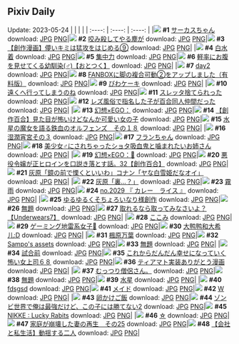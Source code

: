 ## Pixiv Daily
Update: 2023-05-24
|      |      |      |
| :----: | :----: | :----: |
|![](https://pixiv.microyu.workers.dev/c/240x480/img-master/img/2023/05/22/20/48/27/108352784_p0_master1200.jpg) **#1** [サーカスちゃん](https://www.pixiv.net/artworks/108352784) download: [JPG](https://pixiv.microyu.workers.dev/img-original/img/2023/05/22/20/48/27/108352784_p0.jpg) [PNG](https://pixiv.microyu.workers.dev/img-original/img/2023/05/22/20/48/27/108352784_p0.png)|![](https://pixiv.microyu.workers.dev/c/240x480/img-master/img/2023/05/23/17/59/28/108375426_p0_master1200.jpg) **#2** [咬み殺してやる塵が](https://www.pixiv.net/artworks/108375426) download: [JPG](https://pixiv.microyu.workers.dev/img-original/img/2023/05/23/17/59/28/108375426_p0.jpg) [PNG](https://pixiv.microyu.workers.dev/img-original/img/2023/05/23/17/59/28/108375426_p0.png)|![](https://pixiv.microyu.workers.dev/c/240x480/img-master/img/2023/05/23/00/49/46/108361003_p0_master1200.jpg) **#3** [【創作漫画】儚いキミは猛攻をはじめる⑨](https://www.pixiv.net/artworks/108361003) download: [JPG](https://pixiv.microyu.workers.dev/img-original/img/2023/05/23/00/49/46/108361003_p0.jpg) [PNG](https://pixiv.microyu.workers.dev/img-original/img/2023/05/23/00/49/46/108361003_p0.png)|
|![](https://pixiv.microyu.workers.dev/c/240x480/img-master/img/2023/05/22/12/40/57/108343272_p0_master1200.jpg) **#4** [白水着](https://www.pixiv.net/artworks/108343272) download: [JPG](https://pixiv.microyu.workers.dev/img-original/img/2023/05/22/12/40/57/108343272_p0.jpg) [PNG](https://pixiv.microyu.workers.dev/img-original/img/2023/05/22/12/40/57/108343272_p0.png)|![](https://pixiv.microyu.workers.dev/c/240x480/img-master/img/2023/05/23/06/00/06/108365320_p0_master1200.jpg) **#5** [集中力](https://www.pixiv.net/artworks/108365320) download: [JPG](https://pixiv.microyu.workers.dev/img-original/img/2023/05/23/06/00/06/108365320_p0.jpg) [PNG](https://pixiv.microyu.workers.dev/img-original/img/2023/05/23/06/00/06/108365320_p0.png)|![](https://pixiv.microyu.workers.dev/c/240x480/img-master/img/2023/05/22/12/00/07/108342490_p0_master1200.jpg) **#6** [軽率にお腹を見せてくる幼馴染(♂)【おとつく】](https://www.pixiv.net/artworks/108342490) download: [JPG](https://pixiv.microyu.workers.dev/img-original/img/2023/05/22/12/00/07/108342490_p0.jpg) [PNG](https://pixiv.microyu.workers.dev/img-original/img/2023/05/22/12/00/07/108342490_p0.png)|
|![](https://pixiv.microyu.workers.dev/c/240x480/img-master/img/2023/05/22/01/13/53/108334075_p0_master1200.jpg) **#7** [day2](https://www.pixiv.net/artworks/108334075) download: [JPG](https://pixiv.microyu.workers.dev/img-original/img/2023/05/22/01/13/53/108334075_p0.jpg) [PNG](https://pixiv.microyu.workers.dev/img-original/img/2023/05/22/01/13/53/108334075_p0.png)|![](https://pixiv.microyu.workers.dev/c/240x480/img-master/img/2023/05/23/07/00/05/108365940_p0_master1200.jpg) **#8** [FANBOXに脚の複合可動②をアップしました（有料版）](https://www.pixiv.net/artworks/108365940) download: [JPG](https://pixiv.microyu.workers.dev/img-original/img/2023/05/23/07/00/05/108365940_p0.jpg) [PNG](https://pixiv.microyu.workers.dev/img-original/img/2023/05/23/07/00/05/108365940_p0.png)|![](https://pixiv.microyu.workers.dev/c/240x480/img-master/img/2023/05/22/20/30/01/108352198_p0_master1200.jpg) **#9** [びわケーキ](https://www.pixiv.net/artworks/108352198) download: [JPG](https://pixiv.microyu.workers.dev/img-original/img/2023/05/22/20/30/01/108352198_p0.jpg) [PNG](https://pixiv.microyu.workers.dev/img-original/img/2023/05/22/20/30/01/108352198_p0.png)|
|![](https://pixiv.microyu.workers.dev/c/240x480/img-master/img/2023/05/23/12/10/50/108369936_p0_master1200.jpg) **#10** [遠くへ行ってしまうのね](https://www.pixiv.net/artworks/108369936) download: [JPG](https://pixiv.microyu.workers.dev/img-original/img/2023/05/23/12/10/50/108369936_p0.jpg) [PNG](https://pixiv.microyu.workers.dev/img-original/img/2023/05/23/12/10/50/108369936_p0.png)|![](https://pixiv.microyu.workers.dev/c/240x480/img-master/img/2023/05/22/04/50/54/108337378_p0_master1200.jpg) **#11** [スレッタ捨てられった](https://www.pixiv.net/artworks/108337378) download: [JPG](https://pixiv.microyu.workers.dev/img-original/img/2023/05/22/04/50/54/108337378_p0.jpg) [PNG](https://pixiv.microyu.workers.dev/img-original/img/2023/05/22/04/50/54/108337378_p0.png)|![](https://pixiv.microyu.workers.dev/c/240x480/img-master/img/2023/05/22/00/01/10/108331552_p0_master1200.jpg) **#12** [レズ風俗で指名した子が百合同人仲間だった](https://www.pixiv.net/artworks/108331552) download: [JPG](https://pixiv.microyu.workers.dev/img-original/img/2023/05/22/00/01/10/108331552_p0.jpg) [PNG](https://pixiv.microyu.workers.dev/img-original/img/2023/05/22/00/01/10/108331552_p0.png)|
|![](https://pixiv.microyu.workers.dev/c/240x480/img-master/img/2023/05/22/00/00/07/108331387_p0_master1200.jpg) **#13** [幻想×EGO：](https://www.pixiv.net/artworks/108331387) download: [JPG](https://pixiv.microyu.workers.dev/img-original/img/2023/05/22/00/00/07/108331387_p0.jpg) [PNG](https://pixiv.microyu.workers.dev/img-original/img/2023/05/22/00/00/07/108331387_p0.png)|![](https://pixiv.microyu.workers.dev/c/240x480/img-master/img/2023/05/23/18/04/04/108375637_p0_master1200.jpg) **#14** [【創作百合】見た目が怖いけどなんか可愛い女の子](https://www.pixiv.net/artworks/108375637) download: [JPG](https://pixiv.microyu.workers.dev/img-original/img/2023/05/23/18/04/04/108375637_p0.jpg) [PNG](https://pixiv.microyu.workers.dev/img-original/img/2023/05/23/18/04/04/108375637_p0.png)|![](https://pixiv.microyu.workers.dev/c/240x480/img-master/img/2023/05/22/00/01/27/108331579_p0_master1200.jpg) **#15** [水星の魔女を語る鉄血のオルフェンズ　その１８](https://www.pixiv.net/artworks/108331579) download: [JPG](https://pixiv.microyu.workers.dev/img-original/img/2023/05/22/00/01/27/108331579_p0.jpg) [PNG](https://pixiv.microyu.workers.dev/img-original/img/2023/05/22/00/01/27/108331579_p0.png)|
|![](https://pixiv.microyu.workers.dev/c/240x480/img-master/img/2023/05/23/00/00/19/108359234_p0_master1200.jpg) **#16** [湿潤宵宮その３](https://www.pixiv.net/artworks/108359234) download: [JPG](https://pixiv.microyu.workers.dev/img-original/img/2023/05/23/00/00/19/108359234_p0.jpg) [PNG](https://pixiv.microyu.workers.dev/img-original/img/2023/05/23/00/00/19/108359234_p0.png)|![](https://pixiv.microyu.workers.dev/c/240x480/img-master/img/2023/05/23/01/03/28/108361349_p0_master1200.jpg) **#17** [フランちゃん](https://www.pixiv.net/artworks/108361349) download: [JPG](https://pixiv.microyu.workers.dev/img-original/img/2023/05/23/01/03/28/108361349_p0.jpg) [PNG](https://pixiv.microyu.workers.dev/img-original/img/2023/05/23/01/03/28/108361349_p0.png)|![](https://pixiv.microyu.workers.dev/c/240x480/img-master/img/2023/05/23/00/01/44/108359419_p0_master1200.jpg) **#18** [美少女♂にされちゃったショタ吸血鬼と噛まれたいお姉さん](https://www.pixiv.net/artworks/108359419) download: [JPG](https://pixiv.microyu.workers.dev/img-original/img/2023/05/23/00/01/44/108359419_p0.jpg) [PNG](https://pixiv.microyu.workers.dev/img-original/img/2023/05/23/00/01/44/108359419_p0.png)|
|![](https://pixiv.microyu.workers.dev/c/240x480/img-master/img/2023/05/23/00/00/17/108359230_p0_master1200.jpg) **#19** [幻想×EGO：📅](https://www.pixiv.net/artworks/108359230) download: [JPG](https://pixiv.microyu.workers.dev/img-original/img/2023/05/23/00/00/17/108359230_p0.jpg) [PNG](https://pixiv.microyu.workers.dev/img-original/img/2023/05/23/00/00/17/108359230_p0.png)|![](https://pixiv.microyu.workers.dev/c/240x480/img-master/img/2023/05/22/21/31/31/108354209_p0_master1200.jpg) **#20** [悪役令嬢が正ヒロインを口説き落とす話。32【創作百合】](https://www.pixiv.net/artworks/108354209) download: [JPG](https://pixiv.microyu.workers.dev/img-original/img/2023/05/22/21/31/31/108354209_p0.jpg) [PNG](https://pixiv.microyu.workers.dev/img-original/img/2023/05/22/21/31/31/108354209_p0.png)|![](https://pixiv.microyu.workers.dev/c/240x480/img-master/img/2023/05/22/15/35/20/108345864_p0_master1200.jpg) **#21** [灰原「鏡の前で慄くといいわ」コナン「ヤな白雪姫だなオイ」](https://www.pixiv.net/artworks/108345864) download: [JPG](https://pixiv.microyu.workers.dev/img-original/img/2023/05/22/15/35/20/108345864_p0.jpg) [PNG](https://pixiv.microyu.workers.dev/img-original/img/2023/05/22/15/35/20/108345864_p0.png)|
|![](https://pixiv.microyu.workers.dev/c/240x480/img-master/img/2023/05/23/13/30/44/108371110_p0_master1200.jpg) **#22** [灰原「裏…？」](https://www.pixiv.net/artworks/108371110) download: [JPG](https://pixiv.microyu.workers.dev/img-original/img/2023/05/23/13/30/44/108371110_p0.jpg) [PNG](https://pixiv.microyu.workers.dev/img-original/img/2023/05/23/13/30/44/108371110_p0.png)|![](https://pixiv.microyu.workers.dev/c/240x480/img-master/img/2023/05/22/15/43/42/108345980_p0_master1200.jpg) **#23** [霧雨](https://www.pixiv.net/artworks/108345980) download: [JPG](https://pixiv.microyu.workers.dev/img-original/img/2023/05/22/15/43/42/108345980_p0.jpg) [PNG](https://pixiv.microyu.workers.dev/img-original/img/2023/05/22/15/43/42/108345980_p0.png)|![](https://pixiv.microyu.workers.dev/c/240x480/img-master/img/2023/05/22/12/32/49/108343125_p0_master1200.jpg) **#24** [no.2029 『 カレー　ライス 』](https://www.pixiv.net/artworks/108343125) download: [JPG](https://pixiv.microyu.workers.dev/img-original/img/2023/05/22/12/32/49/108343125_p0.jpg) [PNG](https://pixiv.microyu.workers.dev/img-original/img/2023/05/22/12/32/49/108343125_p0.png)|
|![](https://pixiv.microyu.workers.dev/c/240x480/img-master/img/2023/05/22/21/39/58/108354426_p0_master1200.jpg) **#25** [ゆるゆるくそちょろいなり様創作](https://www.pixiv.net/artworks/108354426) download: [JPG](https://pixiv.microyu.workers.dev/img-original/img/2023/05/22/21/39/58/108354426_p0.jpg) [PNG](https://pixiv.microyu.workers.dev/img-original/img/2023/05/22/21/39/58/108354426_p0.png)|![](https://pixiv.microyu.workers.dev/c/240x480/img-master/img/2023/05/22/13/36/35/108344165_p0_master1200.jpg) **#26** [無題](https://www.pixiv.net/artworks/108344165) download: [JPG](https://pixiv.microyu.workers.dev/img-original/img/2023/05/22/13/36/35/108344165_p0.jpg) [PNG](https://pixiv.microyu.workers.dev/img-original/img/2023/05/22/13/36/35/108344165_p0.png)|![](https://pixiv.microyu.workers.dev/c/240x480/img-master/img/2023/05/22/00/02/21/108331670_p0_master1200.jpg) **#27** [取れるなら取ってみなさいよ？【Underwears7】](https://www.pixiv.net/artworks/108331670) download: [JPG](https://pixiv.microyu.workers.dev/img-original/img/2023/05/22/00/02/21/108331670_p0.jpg) [PNG](https://pixiv.microyu.workers.dev/img-original/img/2023/05/22/00/02/21/108331670_p0.png)|
|![](https://pixiv.microyu.workers.dev/c/240x480/img-master/img/2023/05/22/00/00/53/108331507_p0_master1200.jpg) **#28** [ここみ](https://www.pixiv.net/artworks/108331507) download: [JPG](https://pixiv.microyu.workers.dev/img-original/img/2023/05/22/00/00/53/108331507_p0.jpg) [PNG](https://pixiv.microyu.workers.dev/img-original/img/2023/05/22/00/00/53/108331507_p0.png)|![](https://pixiv.microyu.workers.dev/c/240x480/img-master/img/2023/05/22/00/01/31/108331585_p0_master1200.jpg) **#29** [ゲーミング地雷系女子🎀](https://www.pixiv.net/artworks/108331585) download: [JPG](https://pixiv.microyu.workers.dev/img-original/img/2023/05/22/00/01/31/108331585_p0.jpg) [PNG](https://pixiv.microyu.workers.dev/img-original/img/2023/05/22/00/01/31/108331585_p0.png)|![](https://pixiv.microyu.workers.dev/c/240x480/img-master/img/2023/05/22/13/31/18/108344073_p0_master1200.jpg) **#30** [大鸭鸭和大希儿:D](https://www.pixiv.net/artworks/108344073) download: [JPG](https://pixiv.microyu.workers.dev/img-original/img/2023/05/22/13/31/18/108344073_p0.jpg) [PNG](https://pixiv.microyu.workers.dev/img-original/img/2023/05/22/13/31/18/108344073_p0.png)|
|![](https://pixiv.microyu.workers.dev/c/240x480/img-master/img/2023/05/23/21/54/28/108381681_p0_master1200.jpg) **#31** [楓原万葉](https://www.pixiv.net/artworks/108381681) download: [JPG](https://pixiv.microyu.workers.dev/img-original/img/2023/05/23/21/54/28/108381681_p0.jpg) [PNG](https://pixiv.microyu.workers.dev/img-original/img/2023/05/23/21/54/28/108381681_p0.png)|![](https://pixiv.microyu.workers.dev/c/240x480/img-master/img/2023/05/22/12/44/50/108343347_p0_master1200.jpg) **#32** [Sampo's assets](https://www.pixiv.net/artworks/108343347) download: [JPG](https://pixiv.microyu.workers.dev/img-original/img/2023/05/22/12/44/50/108343347_p0.jpg) [PNG](https://pixiv.microyu.workers.dev/img-original/img/2023/05/22/12/44/50/108343347_p0.png)|![](https://pixiv.microyu.workers.dev/c/240x480/img-master/img/2023/05/22/03/38/02/108336613_p0_master1200.jpg) **#33** [無題](https://www.pixiv.net/artworks/108336613) download: [JPG](https://pixiv.microyu.workers.dev/img-original/img/2023/05/22/03/38/02/108336613_p0.jpg) [PNG](https://pixiv.microyu.workers.dev/img-original/img/2023/05/22/03/38/02/108336613_p0.png)|
|![](https://pixiv.microyu.workers.dev/c/240x480/img-master/img/2023/05/22/00/01/00/108331526_p0_master1200.jpg) **#34** [試合前](https://www.pixiv.net/artworks/108331526) download: [JPG](https://pixiv.microyu.workers.dev/img-original/img/2023/05/22/00/01/00/108331526_p0.jpg) [PNG](https://pixiv.microyu.workers.dev/img-original/img/2023/05/22/00/01/00/108331526_p0.png)|![](https://pixiv.microyu.workers.dev/c/240x480/img-master/img/2023/05/23/17/02/05/108374405_p0_master1200.jpg) **#35** [これからだんだん幸せになっていく怖い女上司６８](https://www.pixiv.net/artworks/108374405) download: [JPG](https://pixiv.microyu.workers.dev/img-original/img/2023/05/23/17/02/05/108374405_p0.jpg) [PNG](https://pixiv.microyu.workers.dev/img-original/img/2023/05/23/17/02/05/108374405_p0.png)|![](https://pixiv.microyu.workers.dev/c/240x480/img-master/img/2023/05/23/20/22/29/108378928_p0_master1200.jpg) **#36** [ティアマト実装ありがとう漫画](https://www.pixiv.net/artworks/108378928) download: [JPG](https://pixiv.microyu.workers.dev/img-original/img/2023/05/23/20/22/29/108378928_p0.jpg) [PNG](https://pixiv.microyu.workers.dev/img-original/img/2023/05/23/20/22/29/108378928_p0.png)|
|![](https://pixiv.microyu.workers.dev/c/240x480/img-master/img/2023/05/23/20/23/55/108377725_p0_master1200.jpg) **#37** [むっつり僧侶さん。](https://www.pixiv.net/artworks/108377725) download: [JPG](https://pixiv.microyu.workers.dev/img-original/img/2023/05/23/20/23/55/108377725_p0.jpg) [PNG](https://pixiv.microyu.workers.dev/img-original/img/2023/05/23/20/23/55/108377725_p0.png)|![](https://pixiv.microyu.workers.dev/c/240x480/img-master/img/2023/05/23/09/27/08/108367667_p0_master1200.jpg) **#38** [無題](https://www.pixiv.net/artworks/108367667) download: [JPG](https://pixiv.microyu.workers.dev/img-original/img/2023/05/23/09/27/08/108367667_p0.jpg) [PNG](https://pixiv.microyu.workers.dev/img-original/img/2023/05/23/09/27/08/108367667_p0.png)|![](https://pixiv.microyu.workers.dev/c/240x480/img-master/img/2023/05/23/02/28/46/108362984_p0_master1200.jpg) **#39** [水星](https://www.pixiv.net/artworks/108362984) download: [JPG](https://pixiv.microyu.workers.dev/img-original/img/2023/05/23/02/28/46/108362984_p0.jpg) [PNG](https://pixiv.microyu.workers.dev/img-original/img/2023/05/23/02/28/46/108362984_p0.png)|
|![](https://pixiv.microyu.workers.dev/c/240x480/img-master/img/2023/05/23/00/51/27/108361066_p0_master1200.jpg) **#40** [fdsgsd](https://www.pixiv.net/artworks/108361066) download: [JPG](https://pixiv.microyu.workers.dev/img-original/img/2023/05/23/00/51/27/108361066_p0.jpg) [PNG](https://pixiv.microyu.workers.dev/img-original/img/2023/05/23/00/51/27/108361066_p0.png)|![](https://pixiv.microyu.workers.dev/c/240x480/img-master/img/2023/05/23/00/01/11/108359357_p0_master1200.jpg) **#41** [メイド](https://www.pixiv.net/artworks/108359357) download: [JPG](https://pixiv.microyu.workers.dev/img-original/img/2023/05/23/00/01/11/108359357_p0.jpg) [PNG](https://pixiv.microyu.workers.dev/img-original/img/2023/05/23/00/01/11/108359357_p0.png)|![](https://pixiv.microyu.workers.dev/c/240x480/img-master/img/2023/05/22/18/00/20/108348459_p0_master1200.jpg) **#42** [W](https://www.pixiv.net/artworks/108348459) download: [JPG](https://pixiv.microyu.workers.dev/img-original/img/2023/05/22/18/00/20/108348459_p0.jpg) [PNG](https://pixiv.microyu.workers.dev/img-original/img/2023/05/22/18/00/20/108348459_p0.png)|
|![](https://pixiv.microyu.workers.dev/c/240x480/img-master/img/2023/05/22/19/19/50/108350341_p0_master1200.jpg) **#43** [卵かけご飯](https://www.pixiv.net/artworks/108350341) download: [JPG](https://pixiv.microyu.workers.dev/img-original/img/2023/05/22/19/19/50/108350341_p0.jpg) [PNG](https://pixiv.microyu.workers.dev/img-original/img/2023/05/22/19/19/50/108350341_p0.png)|![](https://pixiv.microyu.workers.dev/c/240x480/img-master/img/2023/05/22/00/01/01/108331529_p0_master1200.jpg) **#44** [ゾンビ世界で俺は最強だけど、この子には勝てない2](https://www.pixiv.net/artworks/108331529) download: [JPG](https://pixiv.microyu.workers.dev/img-original/img/2023/05/22/00/01/01/108331529_p0.jpg) [PNG](https://pixiv.microyu.workers.dev/img-original/img/2023/05/22/00/01/01/108331529_p0.png)|![](https://pixiv.microyu.workers.dev/c/240x480/img-master/img/2023/05/22/03/03/54/108336150_p0_master1200.jpg) **#45** [NIKKE : Lucky Rabits](https://www.pixiv.net/artworks/108336150) download: [JPG](https://pixiv.microyu.workers.dev/img-original/img/2023/05/22/03/03/54/108336150_p0.jpg) [PNG](https://pixiv.microyu.workers.dev/img-original/img/2023/05/22/03/03/54/108336150_p0.png)|
|![](https://pixiv.microyu.workers.dev/c/240x480/img-master/img/2023/05/22/20/35/22/108352378_p0_master1200.jpg) **#46** [☆](https://www.pixiv.net/artworks/108352378) download: [JPG](https://pixiv.microyu.workers.dev/img-original/img/2023/05/22/20/35/22/108352378_p0.jpg) [PNG](https://pixiv.microyu.workers.dev/img-original/img/2023/05/22/20/35/22/108352378_p0.png)|![](https://pixiv.microyu.workers.dev/c/240x480/img-master/img/2023/05/23/18/53/36/108369992_p0_master1200.jpg) **#47** [家庭が崩壊した妻の再生　その25](https://www.pixiv.net/artworks/108369992) download: [JPG](https://pixiv.microyu.workers.dev/img-original/img/2023/05/23/18/53/36/108369992_p0.jpg) [PNG](https://pixiv.microyu.workers.dev/img-original/img/2023/05/23/18/53/36/108369992_p0.png)|![](https://pixiv.microyu.workers.dev/c/240x480/img-master/img/2023/05/23/20/29/33/108379102_p0_master1200.jpg) **#48** [【会社と私生活】動揺する二人](https://www.pixiv.net/artworks/108379102) download: [JPG](https://pixiv.microyu.workers.dev/img-original/img/2023/05/23/20/29/33/108379102_p0.jpg) [PNG](https://pixiv.microyu.workers.dev/img-original/img/2023/05/23/20/29/33/108379102_p0.png)|
